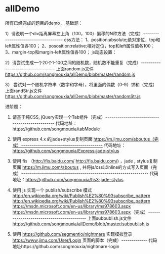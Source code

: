 # allDemo
所有已经完成的题目的demo，
基础题：

1）请说明一个div距离屏幕左上角（100，100）偏移的N种方法（完成）-------------------------------------
                css方法：
                  1、position:absolute;绝对定位，top和left属性值各100；
                  2、pososition:relative;相对定位，top和left属性值各100；
                  3、margin-top和margin-left属性值各100；
               js动态设置：

2）请尝试生成一个20个1-100之间的随机数，随机数不能重复（完成）-----------------------------------
                  上面random.js文件 https://github.com/songmouxia/allDemo/blob/master/random.js

3） 尝试对一个随机字符串（数字和字母），将里面的偶数（0-9）求和（完成）
                 上面randStr.js文件 https://github.com/songmouxia/allDemo/blob/master/randomStr.js

  进阶题：
1) 请基于纯CSS, jQuery实现一个Tab组件（完成）------------------------------------------------
                        代码地址：https://github.com/songmouxia/tabModule

2) 使用 express 4.x 的jade+stylus复制页面 https://m.jimu.com/aboutus（完成）-----------------------------------------
                       代码地址： https://github.com/songmouxia/Express-jade-stylus

3) 使用 fis （http://fis.baidu.com/ <http://fis.baidu.com/>) ，jade , stylus复制页面 https://m.jimu.com/aboutus , 并将js/css以inline的方式写入页面（完成）----------------------------------------------------------------
                    代码地址：https://github.com/songmouxia/fis3-jade-stylus

6) 使用 js 实现一个 publish/subscribe 模式 http://en.wikipedia.org/wiki/Publish%E2%80%93subscribe_pattern <http://en.wikipedia.org/wiki/Publish%E2%80%93subscribe_pattern> https://msdn.microsoft.com/en-us/library/ms978603.aspx <https://msdn.microsoft.com/en-us/library/ms978603.aspx>（完成）-------------------------------------------
                       上面subpublish.js文件 https://github.com/songmouxia/allDemo/blob/master/subpublish.js

7) 使用 https://github.com/segmentio/nightmare 实现模拟登录 https://www.jimu.com/User/Login 页面的脚本（完成）-------------
                  代码地址https://github.com/songmouxia/nightmare-login
